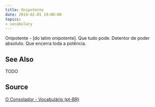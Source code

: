 ```yaml
---
title: Onipotente
date: 2019-02-01 19:00:00
topics:
- vocabulary
---
```


Onipotente - [do latim onipotente]. Que tudo pode. Detentor de poder absoluto. Que encerra toda a potência.

## See Also
TODO

## Source
[O Consolador - Vocabulário (pt-BR)](http://www.oconsolador.com.br/linkfixo/vocabulario/principal.html)
